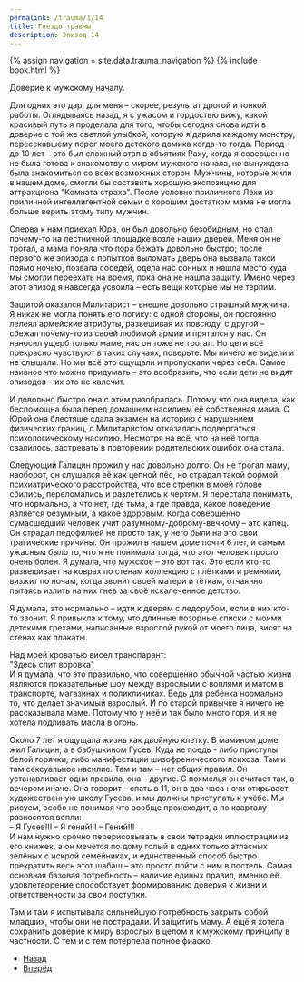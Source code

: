 ```yaml
---
permalink: /trauma/1/14
title: Гнездо травмы
description: Эпизод 14
---
```

{% assign navigation  = site.data.trauma_navigation %}
{% include book.html %}

Доверие к мужскому началу.

Для одних это дар, для меня – скорее, результат дрогой и тонкой работы. Оглядываясь назад, я с ужасом и гордостью вижу, какой красивый путь я проделала для того, чтобы сегодня снова идти в доверие с той же светлой улыбкой, которую я дарила каждому монстру, пересекавшему порог моего детского домика когда-то тогда. Период до 10 лет – это был сложный этап в объятиях Раху, когда я совершенно не была готова к знакомству с миром мужского начала, но вынуждена была знакомиться со всех возможных сторон. Мужчины, которые жили в нашем доме, смогли бы составить хорошую экспозицию для аттракциона "Комната страха". После условно приличного Лёхи из приличной интеллигентной семьи с хорошим достатком мама не могла больше верить этому типу мужчин.

Сперва к нам приехал Юра, он был довольно безобидным, но спал почему-то на лестничной площадке возле наших дверей. Меня он не трогал, а мама поняла что пора бежать довольно быстро; после первого же эпизода с попыткой выломать дверь она вызвала такси прямо ночью, позвала соседей, одела нас сонных и нашла место куда мы смогли переехать на время, пока она не нашла защиту. Имено через этот эпизод я навсегда усвоила – есть вещи которые мы не терпим.

Защитой оказался Милитарист – внешне довольно страшный мужчина. Я никак не могла понять его логику: с одной стороны, он постоянно лелеял армейские атрибуты, развешивая их повсюду, с другой – сбежал почему-то из своей любимой армии и прятался у нас. Он наносил ущерб только маме, нас он тоже не трогал. Но дети всё прекрасно чувствуют в таких случаях, поверьте. Мы ничего не видели и не слышали. Но мы всё это ощущали и пропускали через себя. Самое наивное что можно придумать – это вообразить, что если дети не видят эпизодов – их это не калечит.

И довольно быстро она с этим разобралась. Потому что она видела, как беспомощна была перед домашним насилием её собственная мама. С Юрой она блестяще сдала экзамен на историю с нарушением физических границ, с Милитаристом отказалась подвергаться психологическому насилию. Несмотря на всё, что на неё тогда свалилось, застревать в повторении родительских ошибок она стала.

Следующий Галицин прожил у нас довольно долго. Он не трогал маму, наоборот, он слушался её как цепной пёс, но страдал такой формой психиатрического расстройства, что все стрелки в моей голове сбились, переломались и разлетелись к чертям. Я перестала понимать, что нормально, а что нет, где тьма, а где правда, какое поведение является безумным, а какое здоровым. Когда совершенно сумасшедший человек учит разумному-доброму-вечному – это капец. Он страдал педофилией не просто так, у него были на это свои трагические причины. Он прожил в нашем доме почти 6 лет, и самым ужасным было то, что я не понимала тогда, что этот человек просто очень болен. Я думала, что мужское – это вот так. Это если кто-то развешивает на коврах по стенам коллекцию с плётками и ремнями, визжит по ночам, когда звонит своей матери и тёткам, отчаянно пытаясь излить на них гнев за своё искалеченное детство.

Я думала, это нормально – идти к дверям с ледорубом, если в них кто-то звонит. Я привыкла к тому, что длинные позорные списки с моими детскими грехами, написанные взрослой рукой от моего лица, висят на стенах как плакаты.

Над моей кроватью висел транспарант:  
"Здесь спит воровка"  
И я думала, что это правильно, что совершенно обычной частью жизни являются показательные шоу между взрослыми с воплями и матом в транспорте, магазинах и поликлиниках. Ведь для ребёнка нормально то, что делает значимый взрослый. И по старой привычке я ничего не рассказывала маме. Потому что у неё и так было много горя, и я не хотела подливать масла в огонь.

Около 7 лет я ощущала жизнь как двойную клетку. В мамином доме жил Галицин, а в бабушкином Гусев. Куда не поедь - либо приступы белой горячки, либо манифестации шизофренического психоза. Там и там сексуальное насилие. Там и там – нет общих правил. Он устанавливает одни правила, она – другие. С похмелья он считает так, а вечером иначе. Она говорит – спать в 11, он в два часа ночи открывает художественную школу Гусева, и мы должны приступать к учёбе. Мы рисуем, особо не понимая что вообще происходит, а по кварталу разносятся вопли:  
– Я Гусев!!!
– Я гений!!!
– Гений!!!  
И нам нужно срочно перерисовывать в свои тетрадки иллюстрации из его книжек, а он мечется по дому голый в одних только атласных зелёных с искрой семейниках, и единственный способ быстро прекратить весь этот шабаш – это просто пойти с ним в постель. Самая основная базовая потребность – наличие единых правил, именно её удовлетворение способствует формированию доверия к жизни и ответственности за свои поступки.

Там и там я испытывала сильнейшую потребность закрыть собой младших, чтобы они не пострадали. И защитить маму. А ещё я хотела сохранить доверие к миру взрослых в целом и к мужскому принципу в частности. С тем и с тем потерпела полное фиаско.

<nav aria-label="pagination">
  <ul class="pagination justify-content-center">
    <li class="page-item">
      <a class="page-link" href="/trauma/12"><i class="bi bi-arrow-left"></i> Назад</a>
    </li>
    <li class="page-item">
      <a class="page-link" href="/trauma/14">Вперёд <i class="bi bi-arrow-right"></i></a>
    </li>
  </ul>
</nav>